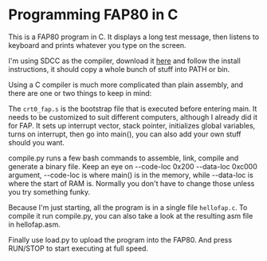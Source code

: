 # Programming FAP80 in C

This is a FAP80 program in C. It displays a long test message, then listens to keyboard and prints whatever you type on the screen.

I'm using SDCC as the compiler, download it [here](https://sourceforge.net/projects/sdcc/files/) and follow the install instructions, it should copy a whole bunch of stuff into PATH or bin.

Using a C compiler is much more complicated than plain assembly, and there are one or two things to keep in mind:

The `crt0_fap.s` is the bootstrap file that is executed before entering main. It needs to be customized to suit different computers, although I already did it for FAP. It sets up interrupt vector, stack pointer, initializes global variables, turns on interrupt, then go into main(), you can also add your own stuff should you want.

compile.py runs a few bash commands to assemble, link, compile and generate a binary file. Keep an eye on --code-loc 0x200 --data-loc 0xc000 argument, --code-loc is where main() is in the memory, while --data-loc is where the start of RAM is. Normally you don't have to change those unless you try something funky.

Because I'm just starting, all the program is in a single file `hellofap.c`. To compile it run compile.py, you can also take a look at the resulting asm file in hellofap.asm.

Finally use load.py to upload the program into the FAP80. And press RUN/STOP to start executing at full speed.